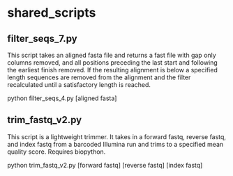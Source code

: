 shared_scripts
==============
filter_seqs_7.py
--------------
This script takes an aligned fasta file and returns a fast file with gap only columns removed, and all positions preceding the last start and following the earliest finish removed.  If the resulting alignment is below a specified length sequences are removed from the alignment and the filter recalculated until a satisfactory length is reached.

python filter_seqs_4.py [aligned fasta]

trim_fastq_v2.py
--------------
This script is a lightweight trimmer.  It takes in a forward fastq, reverse fastq, and index fastq from a barcoded Illumina run and trims to a specified mean quality score.  Requires biopython.

python trim_fastq_v2.py [forward fastq] [reverse fastq] [index fastq]